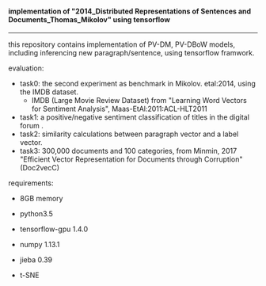 #### implementation of "2014_Distributed Representations of Sentences and Documents_Thomas_Mikolov" using tensorflow

------

this repository contains implementation of PV-DM, PV-DBoW models, including inferencing new paragraph/sentence, using tensorflow framwork.

evaluation:

- task0: the second experiment as benchmark in Mikolov. etal:2014, using the IMDB dataset.
  - IMDB (Large Movie Review Dataset) from "Learning Word Vectors for Sentiment Analysis", Maas-EtAl:2011:ACL-HLT2011 
- task1: a positive/negative sentiment classification of titles in the digital forum .
- task2: similarity calculations between paragraph vector and a label vector.
- task3: 300,000 documents and 100 categories, from Minmin, 2017 "Efficient Vector Representation for Documents through Corruption"(Doc2vecC)

requirements:

- 8GB memory

- python3.5

- tensorflow-gpu 1.4.0

- numpy 1.13.1

- jieba 0.39

- t-SNE

  ​
